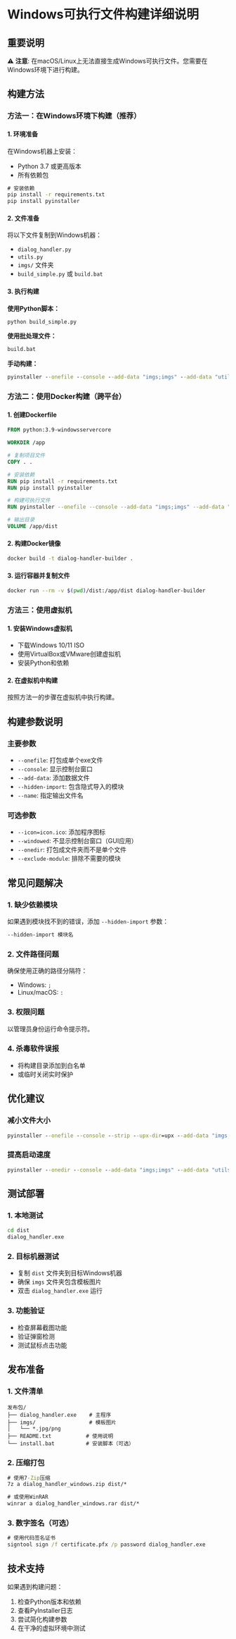 # Windows可执行文件构建详细说明

## 重要说明
⚠️ **注意**: 在macOS/Linux上无法直接生成Windows可执行文件。您需要在Windows环境下进行构建。

## 构建方法

### 方法一：在Windows环境下构建（推荐）

#### 1. 环境准备
在Windows机器上安装：
- Python 3.7 或更高版本
- 所有依赖包

```cmd
# 安装依赖
pip install -r requirements.txt
pip install pyinstaller
```

#### 2. 文件准备
将以下文件复制到Windows机器：
- `dialog_handler.py`
- `utils.py`
- `imgs/` 文件夹
- `build_simple.py` 或 `build.bat`

#### 3. 执行构建

**使用Python脚本：**
```cmd
python build_simple.py
```

**使用批处理文件：**
```cmd
build.bat
```

**手动构建：**
```cmd
pyinstaller --onefile --console --add-data "imgs;imgs" --add-data "utils.py;." --hidden-import cv2 --hidden-import pyautogui --hidden-import numpy --hidden-import PIL --hidden-import PIL._tkinter_finder --hidden-import tkinter --hidden-import pyscreeze --hidden-import pytweening --hidden-import mouseinfo --hidden-import keyboard --hidden-import pygetwindow --hidden-import pyrect --name dialog_handler dialog_handler.py
```

### 方法二：使用Docker构建（跨平台）

#### 1. 创建Dockerfile
```dockerfile
FROM python:3.9-windowsservercore

WORKDIR /app

# 复制项目文件
COPY . .

# 安装依赖
RUN pip install -r requirements.txt
RUN pip install pyinstaller

# 构建可执行文件
RUN pyinstaller --onefile --console --add-data "imgs;imgs" --add-data "utils.py;." --hidden-import cv2 --hidden-import pyautogui --hidden-import numpy --hidden-import PIL --hidden-import PIL._tkinter_finder --hidden-import tkinter --hidden-import pyscreeze --hidden-import pytweening --hidden-import mouseinfo --hidden-import keyboard --hidden-import pygetwindow --hidden-import pyrect --name dialog_handler dialog_handler.py

# 输出目录
VOLUME /app/dist
```

#### 2. 构建Docker镜像
```bash
docker build -t dialog-handler-builder .
```

#### 3. 运行容器并复制文件
```bash
docker run --rm -v $(pwd)/dist:/app/dist dialog-handler-builder
```

### 方法三：使用虚拟机

#### 1. 安装Windows虚拟机
- 下载Windows 10/11 ISO
- 使用VirtualBox或VMware创建虚拟机
- 安装Python和依赖

#### 2. 在虚拟机中构建
按照方法一的步骤在虚拟机中执行构建。

## 构建参数说明

### 主要参数
- `--onefile`: 打包成单个exe文件
- `--console`: 显示控制台窗口
- `--add-data`: 添加数据文件
- `--hidden-import`: 包含隐式导入的模块
- `--name`: 指定输出文件名

### 可选参数
- `--icon=icon.ico`: 添加程序图标
- `--windowed`: 不显示控制台窗口（GUI应用）
- `--onedir`: 打包成文件夹而不是单个文件
- `--exclude-module`: 排除不需要的模块

## 常见问题解决

### 1. 缺少依赖模块
如果遇到模块找不到的错误，添加 `--hidden-import` 参数：
```cmd
--hidden-import 模块名
```

### 2. 文件路径问题
确保使用正确的路径分隔符：
- Windows: `;`
- Linux/macOS: `:`

### 3. 权限问题
以管理员身份运行命令提示符。

### 4. 杀毒软件误报
- 将构建目录添加到白名单
- 或临时关闭实时保护

## 优化建议

### 减小文件大小
```cmd
pyinstaller --onefile --console --strip --upx-dir=upx --add-data "imgs;imgs" --add-data "utils.py;." --exclude-module matplotlib --exclude-module scipy dialog_handler.py
```

### 提高启动速度
```cmd
pyinstaller --onedir --console --add-data "imgs;imgs" --add-data "utils.py;." dialog_handler.py
```

## 测试部署

### 1. 本地测试
```cmd
cd dist
dialog_handler.exe
```

### 2. 目标机器测试
- 复制 `dist` 文件夹到目标Windows机器
- 确保 `imgs` 文件夹包含模板图片
- 双击 `dialog_handler.exe` 运行

### 3. 功能验证
- 检查屏幕截图功能
- 验证弹窗检测
- 测试鼠标点击功能

## 发布准备

### 1. 文件清单
```
发布包/
├── dialog_handler.exe    # 主程序
├── imgs/                 # 模板图片
│   └── *.jpg/png
├── README.txt           # 使用说明
└── install.bat          # 安装脚本（可选）
```

### 2. 压缩打包
```cmd
# 使用7-Zip压缩
7z a dialog_handler_windows.zip dist/*

# 或使用WinRAR
winrar a dialog_handler_windows.rar dist/*
```

### 3. 数字签名（可选）
```cmd
# 使用代码签名证书
signtool sign /f certificate.pfx /p password dialog_handler.exe
```

## 技术支持

如果遇到构建问题：
1. 检查Python版本和依赖
2. 查看PyInstaller日志
3. 尝试简化构建参数
4. 在干净的虚拟环境中测试 
